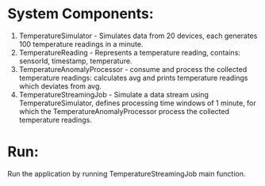 # System Components:
1. TemperatureSimulator - Simulates data from 20 devices, each generates 100 temperature readings in a minute.
2. TemperatureReading - Represents a temperature reading, contains: sensorId, timestamp, temperature.
3. TemperatureAnomalyProcessor - consume and process the collected temperature readings: calculates avg and prints temperature readings which deviates from avg.
4. TemperatureStreamingJob - Simulate a data stream using TemperatureSimulator, defines processing time windows of 1 minute, for which the TemperatureAnomalyProcessor process the collected temperature readings.

# Run:
Run the application by running  TemperatureStreamingJob main function.
